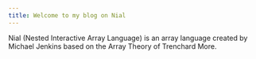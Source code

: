 ```yaml
---
title: Welcome to my blog on Nial
---
```


Nial (Nested Interactive Array Language) is an array language created by Michael Jenkins based on the Array Theory of Trenchard More. 


